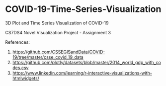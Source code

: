 # COVID-19-Time-Series-Visualization

 3D Plot and Time Series Visualization of COVID-19
 
CS7DS4 Novel Visualization Project - Assignment 3

References:
1. https://github.com/CSSEGISandData/COVID-19/tree/master/csse_covid_19_data
2. https://github.com/plotly/datasets/blob/master/2014_world_gdp_with_codes.csv
3. https://www.linkedin.com/learning/r-interactive-visualizations-with-htmlwidgets/
